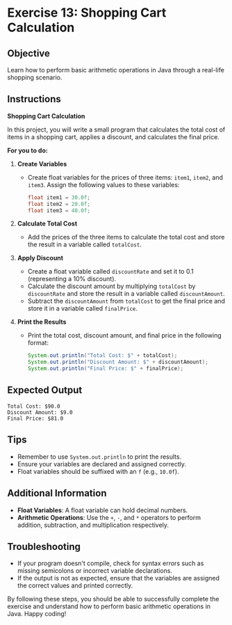 # Exercise 13: Shopping Cart Calculation

## Objective
Learn how to perform basic arithmetic operations in Java through a real-life shopping scenario.

## Instructions

**Shopping Cart Calculation**

In this project, you will write a small program that calculates the total cost of items in a shopping cart, applies a discount, and calculates the final price.

**For you to do:**

1. **Create Variables**
    - Create float variables for the prices of three items: `item1`, `item2`, and `item3`. Assign the following values to these variables:
      ```java
      float item1 = 30.0f;
      float item2 = 20.0f;
      float item3 = 40.0f;
      ```

2. **Calculate Total Cost**
    - Add the prices of the three items to calculate the total cost and store the result in a variable called `totalCost`.

3. **Apply Discount**
    - Create a float variable called `discountRate` and set it to 0.1 (representing a 10% discount).
    - Calculate the discount amount by multiplying `totalCost` by `discountRate` and store the result in a variable called `discountAmount`.
    - Subtract the `discountAmount` from `totalCost` to get the final price and store it in a variable called `finalPrice`.

4. **Print the Results**
    - Print the total cost, discount amount, and final price in the following format:
      ```java
      System.out.println("Total Cost: $" + totalCost);
      System.out.println("Discount Amount: $" + discountAmount);
      System.out.println("Final Price: $" + finalPrice);
      ```

## Expected Output
```
Total Cost: $90.0
Discount Amount: $9.0
Final Price: $81.0
```

## Tips
- Remember to use `System.out.println` to print the results.
- Ensure your variables are declared and assigned correctly.
- Float variables should be suffixed with an `f` (e.g., `10.0f`).

## Additional Information
- **Float Variables**: A float variable can hold decimal numbers.
- **Arithmetic Operations**: Use the `+`, `-`, and `*` operators to perform addition, subtraction, and multiplication respectively.

## Troubleshooting
- If your program doesn't compile, check for syntax errors such as missing semicolons or incorrect variable declarations.
- If the output is not as expected, ensure that the variables are assigned the correct values and printed correctly.

By following these steps, you should be able to successfully complete the exercise and understand how to perform basic arithmetic operations in Java. Happy coding!

